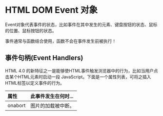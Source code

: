 # HTML DOM Event 对象

Event对象代表事件的状态，比如事件在其中发生的元素、键盘按钮的状态、鼠标的位置、鼠标按钮的状态。     

事件通常与函数结合使用，函数不会在事件发生前被执行！     

## 事件句柄(Event Handlers)

HTML 4.0 的新特征之一是能够使HTML事件触发浏览器中的行为，比如当用户点击某个HTML元素时启动一段 JavaScript。下面是一个属性列表，可将之插入HTML标签以定义事件的行为。   

|属性                             | 此事件发生在何时...                                  |
| :------------------------------| :--------------------------------------------------|
| onabort                        | 图片的加载被中断。                                   |










